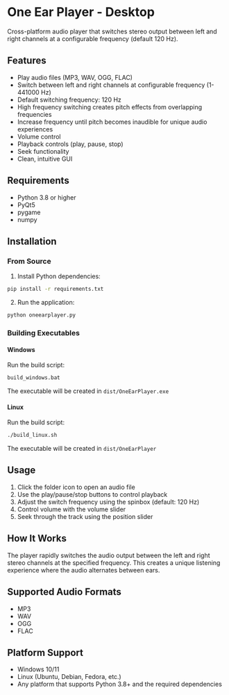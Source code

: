 # One Ear Player - Desktop

Cross-platform audio player that switches stereo output between left and right channels at a configurable frequency (default 120 Hz).

## Features

- Play audio files (MP3, WAV, OGG, FLAC)
- Switch between left and right channels at configurable frequency (1-441000 Hz)
- Default switching frequency: 120 Hz
- High frequency switching creates pitch effects from overlapping frequencies
- Increase frequency until pitch becomes inaudible for unique audio experiences
- Volume control
- Playback controls (play, pause, stop)
- Seek functionality
- Clean, intuitive GUI

## Requirements

- Python 3.8 or higher
- PyQt5
- pygame
- numpy

## Installation

### From Source

1. Install Python dependencies:
```bash
pip install -r requirements.txt
```

2. Run the application:
```bash
python oneearplayer.py
```

### Building Executables

#### Windows

Run the build script:
```cmd
build_windows.bat
```

The executable will be created in `dist/OneEarPlayer.exe`

#### Linux

Run the build script:
```bash
./build_linux.sh
```

The executable will be created in `dist/OneEarPlayer`

## Usage

1. Click the folder icon to open an audio file
2. Use the play/pause/stop buttons to control playback
3. Adjust the switch frequency using the spinbox (default: 120 Hz)
4. Control volume with the volume slider
5. Seek through the track using the position slider

## How It Works

The player rapidly switches the audio output between the left and right stereo channels at the specified frequency. This creates a unique listening experience where the audio alternates between ears.

## Supported Audio Formats

- MP3
- WAV
- OGG
- FLAC

## Platform Support

- Windows 10/11
- Linux (Ubuntu, Debian, Fedora, etc.)
- Any platform that supports Python 3.8+ and the required dependencies
